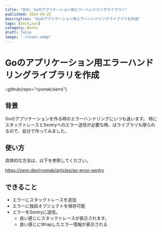 ```yaml
---
title: "OSS: Goのアプリケーション用エラーハンドリングライブラリ"
published: 2024-04-25
description: "Goのアプリケーション用エラーハンドリングライブラリを作成"
tags: [tech,oss]
category: Works
draft: false
image: "./cover.webp"
---
```



# Goのアプリケーション用エラーハンドリングライブラリを作成

::github{repo="ryomak/serrs"}

## 背景
Goのアプリケーションを作る時のエラーハンドリングにいつも迷います。
特にスタックトレースとSentryへのエラー送信が必要な時、はライブラリも限られるので、自分で作ってみました。


## 使い方
具体的な方法は、以下を参照してください。  

https://zenn.dev/ryomak/articles/go-error-sentry


## できること
- エラーにスタックトレースを追加
- エラーに独自オブジェクトを保存可能
- エラーをSentryに送信。
  - 良い感じにスタックトレースが表示されます。
  - 良い感じにWrapしたエラー情報が表示される